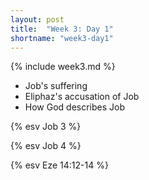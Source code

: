 ```yaml
---
layout: post
title:  "Week 3: Day 1"
shortname: "week3-day1"
---
```


{% include week3.md %}

* Job's suffering
* Eliphaz's accusation of Job
* How God describes Job

{% esv Job 3 %}

{% esv Job 4 %}

{% esv Eze 14:12-14 %}
